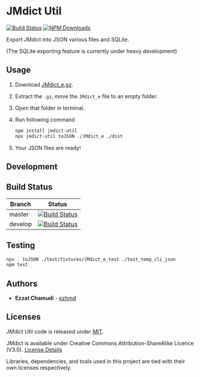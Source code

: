 # JMdict Util

[![Build Status](https://travis-ci.org/ezhmd/jmdict-util.svg?branch=master)](https://travis-ci.org/ezhmd/jmdict-util) [![NPM Downloads](https://img.shields.io/npm/dm/jmdict-util?label=downloads)](https://www.npmjs.com/package/jmdict-util)

Export JMdict into JSON various files and SQLite.

(The SQLite exporting feature is currently under heavy development)

## Usage

1. Download [JMdict_e.gz](http://www.edrdg.org/jmdict/edict_doc.html).

1. Extract the `.gz`, move the `JMdict_e` file to an empty folder.

1. Open that folder in terminal.

1. Run following command

    ```sh
    npm install jmdict-util
    npx jmdict-util toJSON ./JMdict_e ./dist
    ```

1. Your JSON files are ready!

## Development

## Build Status

| Branch | Status |
| - | - |
| master | [![Build Status](https://travis-ci.org/ezhmd/jmdict-util.svg?branch=master)](https://travis-ci.org/ezhmd/jmdict-util) |
| develop | [![Build Status](https://travis-ci.org/ezhmd/jmdict-util.svg?branch=develop)](https://travis-ci.org/ezhmd/jmdict-util) |

## Testing

```sh
npx . toJSON ./test/fixtures/JMdict_e_test ./test_temp_cli_json
npm test
```

## Authors

* **Ezzat Chamudi** - [ezhmd](https://github.com/ezhmd)

## Licenses

JMdict Util code is released under [MIT](https://opensource.org/licenses/MIT). 

JMdict is available under Creative Commons Attribution-ShareAlike Licence (V3.0). [License Details](http://www.edrdg.org/edrdg/licence.html)

Libraries, dependencies, and tools used in this project are tied with their own licenses respectively.